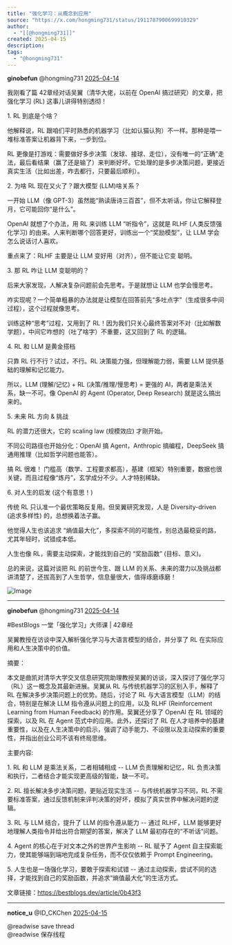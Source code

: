 ```yaml
---
title: "强化学习：从概念到应用"
source: "https://x.com/hongming731/status/1911787900699910329"
author:
  - "[[@hongming731]]"
created: 2025-04-15
description:
tags:
  - "@hongming731"
---
```

**ginobefun** @hongming731 [2025-04-14](https://x.com/hongming731/status/1911787900699910329)

我刚看了篇 42章经对话吴翼（清华大佬，以前在 OpenAI 搞过研究）的文章，把强化学习 (RL) 这事儿讲得特别透彻！  
  
1\. RL 到底是个啥？  
  
他解释说，RL 跟咱们平时熟悉的机器学习（比如认猫认狗）不一样。那种是喂一堆标准答案让机器背下来，一步到位。  
  
RL 更像是打游戏：需要做好多步决策（发球、接球、走位），没有唯一的“正确”走法，最后看结果（赢了还是输了）来判断好坏。它处理的是多步决策问题，更接近真实生活（比如出差，咋去都行，只要最后顺利）。  
  
2\. 为啥 RL 现在又火了？跟大模型 (LLM)啥关系？  
  
一开始 LLM（像 GPT-3）虽然能“熟读唐诗三百首”，但不太听话，你让它解释登月，它可能回你“是什么”。  
  
OpenAI 就想了个办法，用 RL 来训练 LLM “听指令”，这就是 RLHF (人类反馈强化学习) 的由来。人来判断哪个回答更好，训练出一个“奖励模型”，让 LLM 学会怎么说话讨人喜欢。  
  
重点来了：RLHF 主要是让 LLM 变好用（对齐），但不能让它变 聪明。  
  
3\. 那 RL 咋让 LLM 变聪明的？  
  
后来大家发现，人解决复杂问题前会先思考。于是就想让 LLM 也学会慢思考。  
  
咋实现呢？一个简单粗暴的办法就是让模型在回答前先“多吐点字”（生成很多中间过程），这个过程就像思考。  
  
训练这种“思考”过程，又用到了 RL！因为我们只关心最终答案对不对（比如解数学题），中间它咋想的（吐了啥字）不重要，这又回到了 RL 的逻辑。  
  
4\. RL 和 LLM 是黄金搭档  
  
只靠 RL 行不行？试过，不行。RL 决策能力强，但理解能力弱，需要 LLM 提供基础的理解和记忆能力。  
  
所以，LLM (理解/记忆) + RL (决策/推理/慢思考) = 更强的 AI，两者是乘法关系，缺一不可。像 OpenAI 的 Agent (Operator, Deep Research) 就是这么搞出来的。  
  
5\. 未来 RL 方向 & 挑战  
  
RL 的潜力还很大，它的 scaling law (规模效应) 才刚开始。  
  
不同公司路径也开始分化：OpenAI 搞 Agent，Anthropic 搞编程，DeepSeek 搞通用推理（比如哲学问题也能答）。  
  
搞 RL 很难！ 门槛高（数学、工程要求都高），基建（框架）特别重要，数据也很关键，而且过程像“炼丹”，玄学成分不少。人才特别稀缺。  
  
6\. 对人生的启发 (这个有意思！)  
  
传统 RL 只认准一个最优策略反复用。但吴翼研究发现，人是 Diversity-driven (追求多样性) 的，总想换着法子赢。  
  
他觉得人生也该追求 “熵值最大化”，多探索不同的可能性，别总选最稳妥的路，尤其年轻时，试错成本低。  
  
人生也像 RL，需要主动探索，才能找到自己的 “奖励函数” (目标、意义)。  
  
总的来说，这篇对谈把 RL 的前世今生、跟 LLM 的关系、未来的潜力以及挑战都讲清楚了，还拔高到了人生哲学，信息量很大，值得琢磨琢磨！

![Image](https://pbs.twimg.com/media/GogI6txXAAAoBho?format=jpg&name=large)

---

**ginobefun** @hongming731 [2025-04-14](https://x.com/hongming731/status/1911792994296221924)

#BestBlogs 一堂「强化学习」大师课 | 42章经

吴翼教授在访谈中深入解析强化学习与大语言模型的结合，并分享了 RL 在实际应用和人生决策中的价值。

摘要：

本文是曲凯对清华大学交叉信息研究院助理教授吴翼的访谈，深入探讨了强化学习（RL）这一概念及其最新进展。吴翼从 RL 与传统机器学习的区别入手，解释了 RL 在解决多步决策问题上的优势。随后，讨论了 RL 与大语言模型（LLM）的结合，特别是在解决 LLM 指令遵从问题上的应用，以及 RLHF (Reinforcement Learning from Human Feedback) 的作用。吴翼还分享了 OpenAI 在 RL 领域的探索，以及 RL 在 Agent 范式中的应用。此外，还探讨了 RL 在人才培养中的基建重要性，以及在人生决策中的启示，强调了动手能力、不设限以及主动探索的重要性，并指出创业公司不该有终局思维。

主要内容:

1\. RL 和 LLM 是乘法关系，二者相辅相成 -- LLM 负责理解和记忆，RL 负责决策和执行，二者结合才能实现更高级的智能，缺一不可。

2\. RL 擅长解决多步决策问题，更贴近现实生活 -- 与传统机器学习不同，RL 不需要标准答案，通过反馈机制来评判决策的好坏，模拟了真实世界中解决问题的逻辑。

3\. RL 与 LLM 结合，提升了 LLM 的指令遵从能力 -- 通过 RLHF，LLM 能够更好地理解人类指令并给出符合期望的答案，解决了 LLM 最初存在的“不听话”问题。

4\. Agent 的核心在于对文本之外的世界产生影响 -- RL 赋予了 Agent 自主探索能力，使其能够端到端地完成复杂任务，而不仅仅依赖于 Prompt Engineering。

5\. 人生也是一场强化学习，要敢于探索和试错 -- 通过主动探索，尝试不同的选择，才能找到自己的奖励函数，并追求“熵值最大化”的生活方式。

文章链接：https://bestblogs.dev/article/0b43f3

---

**notice\_u** @ID\_CKChen [2025-04-15](https://x.com/ID_CKChen/status/1911962371448590390)

@readwise save thread  
@readwise 保存线程